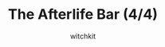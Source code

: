 ---
media: "images/rounds/war/the_afterlife_bar_4.png"
media_type: image
title: The Afterlife Bar (4/4)
author: [witchkit]
desc: A refuge deep inside the woods where the dead may shelter from the blizzard of oblivion.
---